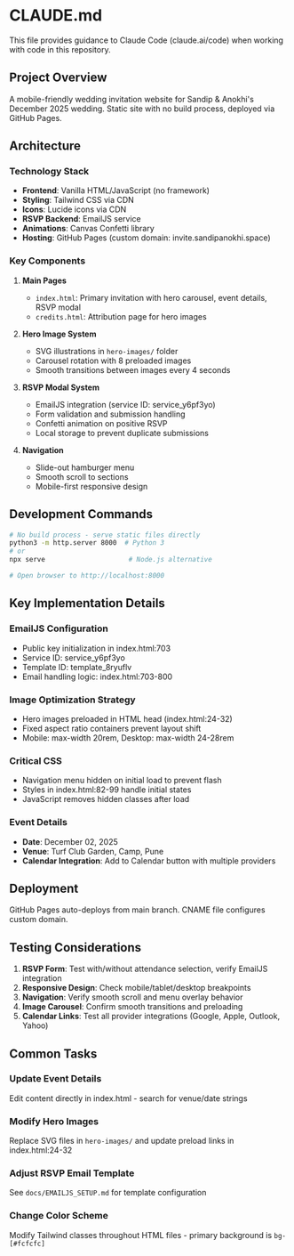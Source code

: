 # CLAUDE.md

This file provides guidance to Claude Code (claude.ai/code) when working with code in this repository.

## Project Overview

A mobile-friendly wedding invitation website for Sandip & Anokhi's December 2025 wedding. Static site with no build process, deployed via GitHub Pages.

## Architecture

### Technology Stack
- **Frontend**: Vanilla HTML/JavaScript (no framework)
- **Styling**: Tailwind CSS via CDN
- **Icons**: Lucide icons via CDN
- **RSVP Backend**: EmailJS service
- **Animations**: Canvas Confetti library
- **Hosting**: GitHub Pages (custom domain: invite.sandipanokhi.space)

### Key Components

1. **Main Pages**
   - `index.html`: Primary invitation with hero carousel, event details, RSVP modal
   - `credits.html`: Attribution page for hero images

2. **Hero Image System**
   - SVG illustrations in `hero-images/` folder
   - Carousel rotation with 8 preloaded images
   - Smooth transitions between images every 4 seconds

3. **RSVP Modal System**
   - EmailJS integration (service ID: service_y6pf3yo)
   - Form validation and submission handling
   - Confetti animation on positive RSVP
   - Local storage to prevent duplicate submissions

4. **Navigation**
   - Slide-out hamburger menu
   - Smooth scroll to sections
   - Mobile-first responsive design

## Development Commands

```bash
# No build process - serve static files directly
python3 -m http.server 8000  # Python 3
# or
npx serve                     # Node.js alternative

# Open browser to http://localhost:8000
```

## Key Implementation Details

### EmailJS Configuration
- Public key initialization in index.html:703
- Service ID: service_y6pf3yo
- Template ID: template_8ryuflv
- Email handling logic: index.html:703-800

### Image Optimization Strategy
- Hero images preloaded in HTML head (index.html:24-32)
- Fixed aspect ratio containers prevent layout shift
- Mobile: max-width 20rem, Desktop: max-width 24-28rem

### Critical CSS
- Navigation menu hidden on initial load to prevent flash
- Styles in index.html:82-99 handle initial states
- JavaScript removes hidden classes after load

### Event Details
- **Date**: December 02, 2025
- **Venue**: Turf Club Garden, Camp, Pune
- **Calendar Integration**: Add to Calendar button with multiple providers

## Deployment

GitHub Pages auto-deploys from main branch. CNAME file configures custom domain.

## Testing Considerations

1. **RSVP Form**: Test with/without attendance selection, verify EmailJS integration
2. **Responsive Design**: Check mobile/tablet/desktop breakpoints
3. **Navigation**: Verify smooth scroll and menu overlay behavior
4. **Image Carousel**: Confirm smooth transitions and preloading
5. **Calendar Links**: Test all provider integrations (Google, Apple, Outlook, Yahoo)

## Common Tasks

### Update Event Details
Edit content directly in index.html - search for venue/date strings

### Modify Hero Images
Replace SVG files in `hero-images/` and update preload links in index.html:24-32

### Adjust RSVP Email Template
See `docs/EMAILJS_SETUP.md` for template configuration

### Change Color Scheme
Modify Tailwind classes throughout HTML files - primary background is `bg-[#fcfcfc]`